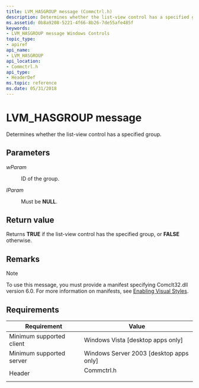 ```yaml
---
title: LVM_HASGROUP message (Commctrl.h)
description: Determines whether the list-view control has a specified group.
ms.assetid: 0b8a9208-5221-4f66-8b26-7de55afe485f
keywords:
- LVM_HASGROUP message Windows Controls
topic_type:
- apiref
api_name:
- LVM_HASGROUP
api_location:
- Commctrl.h
api_type:
- HeaderDef
ms.topic: reference
ms.date: 05/31/2018
---
```


# LVM\_HASGROUP message

Determines whether the list-view control has a specified group.

## Parameters

<dl> <dt>

*wParam* 
</dt> <dd>ID of the group.</dd> <dt>

*lParam* 
 </dt> <dd>Must be <b>NULL</b>.</dd> </dl>

## Return value

Returns **TRUE** if the list-view control has the specified group, or **FALSE** otherwise.

## Remarks

> [!Note]  
> To use this message, you must provide a manifest specifying Comclt32.dll version 6.0. For more information on manifests, see [Enabling Visual Styles](cookbook-overview.md).

 

## Requirements



| Requirement | Value |
|-------------------------------------|---------------------------------------------------------------------------------------|
| Minimum supported client<br/> | Windows Vista \[desktop apps only\]<br/>                                        |
| Minimum supported server<br/> | Windows Server 2003 \[desktop apps only\]<br/>                                  |
| Header<br/>                   | <dl> <dt>Commctrl.h</dt> </dl> |



 

 





